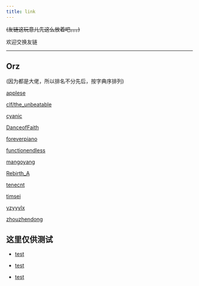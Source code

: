 ```yaml
---
title: link
---
```


~~(友链这玩意儿先这么放着吧。。。)~~

欢迎交换友链

---

## Orz

(因为都是大佬，所以排名不分先后，按字典序排列)

[applese](https://blog.csdn.net/Effervescence)

[clf/the_unbeatable](https://simphoni.coding.me)

[cyanic](https://www.cnblogs.com/cyanic)

[DanceofFaith](https://www.cnblogs.com/dance-of-faith)

[foreverpiano](https://www.cnblogs.com/foreverpiano)

[functionendless](https://www.cnblogs.com/functionendless)

[mangoyang](https://www.cnblogs.com/mangoyang)

[Rebirth_A](https://www.cnblogs.com/limecoco)

[tenecnt](https://tenecnt.github.io)

[timsei](https://blog.csdn.net/timsei)

[yzyyylx](https://blog.csdn.net/yzyyylx)

[zhouzhendong](https://www.cnblogs.com/zhouzhendong)

## 这里仅供测试

+ [test](https://www.baidu.com)

+ [test](https://www.baidu.com)

+ [test](https://www.baidu.com)


